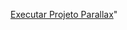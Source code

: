 <a href="https://murillogodoy.github.io/projeto-parallax/index.html">Executar Projeto Parallax</a>"
